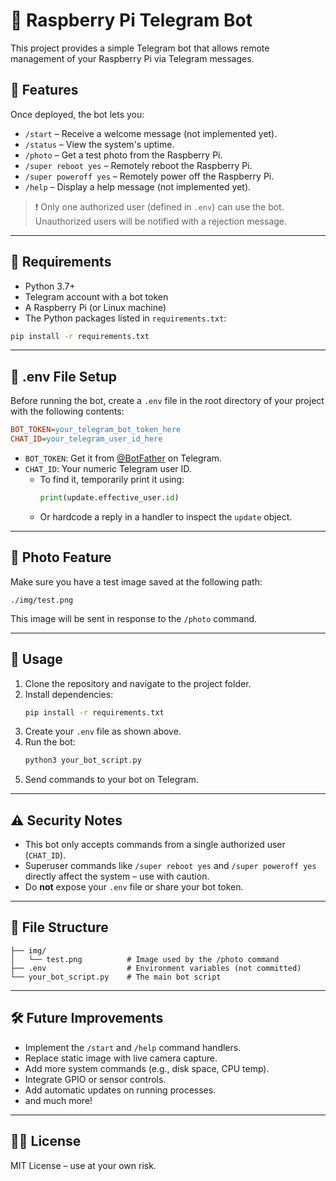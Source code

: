 # 📡 Raspberry Pi Telegram Bot

This project provides a simple Telegram bot that allows remote management of your Raspberry Pi via Telegram messages.

## 🚀 Features

Once deployed, the bot lets you:

- `/start` – Receive a welcome message (not implemented yet).
- `/status` – View the system's uptime.
- `/photo` – Get a test photo from the Raspberry Pi.
- `/super reboot yes` – Remotely reboot the Raspberry Pi.
- `/super poweroff yes` – Remotely power off the Raspberry Pi.
- `/help` – Display a help message (not implemented yet).

> ❗️ Only one authorized user (defined in `.env`) can use the bot. Unauthorized users will be notified with a rejection message.

---

## 🧰 Requirements

- Python 3.7+
- Telegram account with a bot token
- A Raspberry Pi (or Linux machine)
 - The Python packages listed in `requirements.txt`:

 ```bash
 pip install -r requirements.txt
 ```

---

## 🔐 .env File Setup

Before running the bot, create a `.env` file in the root directory of your project with the following contents:

```ini
BOT_TOKEN=your_telegram_bot_token_here
CHAT_ID=your_telegram_user_id_here
```

- `BOT_TOKEN`: Get it from [@BotFather](https://t.me/BotFather) on Telegram.
- `CHAT_ID`: Your numeric Telegram user ID.
  - To find it, temporarily print it using:
    ```python
    print(update.effective_user.id)
    ```
  - Or hardcode a reply in a handler to inspect the `update` object.

---

## 📸 Photo Feature

Make sure you have a test image saved at the following path:

```
./img/test.png
```

This image will be sent in response to the `/photo` command.

---

## 🔧 Usage

1. Clone the repository and navigate to the project folder.
 2. Install dependencies:
    ```bash
    pip install -r requirements.txt
    ```
3. Create your `.env` file as shown above.
4. Run the bot:
   ```bash
   python3 your_bot_script.py
   ```
5. Send commands to your bot on Telegram.

---

## ⚠️ Security Notes

- This bot only accepts commands from a single authorized user (`CHAT_ID`).
- Superuser commands like `/super reboot yes` and `/super poweroff yes` directly affect the system – use with caution.
- Do **not** expose your `.env` file or share your bot token.

---

## 📁 File Structure

```
├── img/
│   └── test.png          # Image used by the /photo command
├── .env                  # Environment variables (not committed)
└── your_bot_script.py    # The main bot script
```

---

## 🛠️ Future Improvements

- Implement the `/start` and `/help` command handlers.
- Replace static image with live camera capture.
- Add more system commands (e.g., disk space, CPU temp).
- Integrate GPIO or sensor controls.
- Add automatic updates on running processes.
- and much more!

---

## 🧑‍💻 License

MIT License – use at your own risk.

